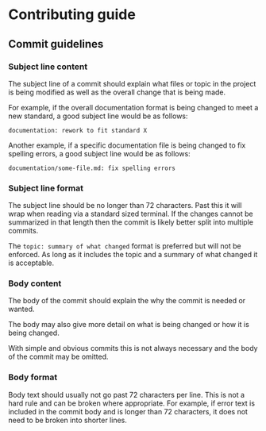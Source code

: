 # Contributing guide

## Commit guidelines

### Subject line content

The subject line of a commit should explain what files or topic in the project
is being modified as well as the overall change that is being made.

For example, if the overall documentation format is being changed to meet a new
standard, a good subject line would be as follows:

```
documentation: rework to fit standard X
```

Another example, if a specific documentation file is being changed to fix
spelling errors, a good subject line would be as follows:

```
documentation/some-file.md: fix spelling errors
```

### Subject line format

The subject line should be no longer than 72 characters. Past this it will wrap
when reading via a standard sized terminal. If the changes cannot be summarized
in that length then the commit is likely better split into multiple commits.

The `topic: summary of what changed` format is preferred but will not be
enforced. As long as it includes the topic and a summary of what changed it is
acceptable.

### Body content

The body of the commit should explain the why the commit is needed or wanted.

The body may also give more detail on what is being changed or how it is being
changed.

With simple and obvious commits this is not always necessary and the body of the
commit may be omitted.

### Body format

Body text should usually not go past 72 characters per line. This is not a hard
rule and can be broken where appropriate. For example, if error text is included
in the commit body and is longer than 72 characters, it does not need to be
broken into shorter lines.
